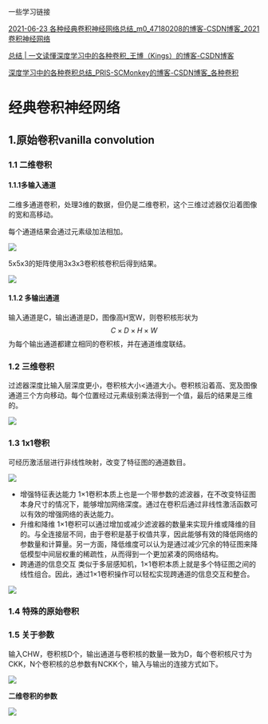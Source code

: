 一些学习链接

[2021-06-23 各种经典卷积神经网络总结_m0_47180208的博客-CSDN博客_2021卷积神经网络](https://blog.csdn.net/m0_47180208/article/details/118154762?ops_request_misc=%7B%22request%5Fid%22%3A%22164310298116780366525063%22%2C%22scm%22%3A%2220140713.130102334.pc%5Fall.%22%7D&request_id=164310298116780366525063&biz_id=0&utm_medium=distribute.pc_search_result.none-task-blog-2~all~first_rank_ecpm_v1~rank_v31_ecpm-29-118154762.pc_search_result_cache&utm_term=卷积总结&spm=1018.2226.3001.4187)

[总结 | 一文读懂深度学习中的各种卷积_王博（Kings）的博客-CSDN博客](https://blog.csdn.net/qq_15698613/article/details/116751268?ops_request_misc=%7B%22request%5Fid%22%3A%22164310287416780274166382%22%2C%22scm%22%3A%2220140713.130102334.pc%5Fall.%22%7D&request_id=164310287416780274166382&biz_id=0&utm_medium=distribute.pc_search_result.none-task-blog-2~all~first_rank_ecpm_v1~rank_v31_ecpm-5-116751268.pc_search_result_cache&utm_term=卷积总结&spm=1018.2226.3001.4187)

[深度学习中的各种卷积总结_PRIS-SCMonkey的博客-CSDN博客_各种卷积](https://blog.csdn.net/weixin_43624538/article/details/96917113?ops_request_misc=%7B%22request%5Fid%22%3A%22164310287416780274166382%22%2C%22scm%22%3A%2220140713.130102334.pc%5Fall.%22%7D&request_id=164310287416780274166382&biz_id=0&utm_medium=distribute.pc_search_result.none-task-blog-2~all~first_rank_ecpm_v1~rank_v31_ecpm-1-96917113.pc_search_result_cache&utm_term=卷积总结&spm=1018.2226.3001.4187)



# 经典卷积神经网络

## 1.原始卷积vanilla convolution

### 1.1 二维卷积

#### 1.1.1多输入通道

二维多通道卷积，处理3维的数据，但仍是二维卷积，这个三维过滤器仅沿着图像的宽和高移动。

每个通道结果会通过元素级加法相加。

![](../images/202201/26/001.jpg)

5x5x3的矩阵使用3x3x3卷积核卷积后得到结果。

![](../images/202201/26/002.jpg)

#### 1.1.2 多输出通道

输入通道是C，输出通道是D，图像高H宽W，则卷积核形状为
$$
C \times D \times H \times W
$$
为每个输出通道都建立相同的卷积核，并在通道维度联结。

### 1.2 三维卷积

过滤器深度比输入层深度更小，卷积核大小<通道大小。卷积核沿着高、宽及图像通道三个方向移动。每个位置经过元素级别乘法得到一个值，最后的结果是三维的。

![](../images/202201/26/003.jpg)

### 1.3 1x1卷积

可经历激活层进行非线性映射，改变了特征图的通道数目。

![](../images/202201/26/004.jpg)

- 增强特征表达能力
  1×1卷积本质上也是一个带参数的滤波器，在不改变特征图本身尺寸的情况下，能够增加网络深度。通过在卷积后通过非线性激活函数可以有效的增强网络的表达能力。
- 升维和降维
  1×1卷积可以通过增加或减少滤波器的数量来实现升维或降维的目的。与全连接层不同，由于卷积是基于权值共享，因此能够有效的降低网络的参数量和计算量。另一方面，降低维度可以认为是通过减少冗余的特征图来降低模型中间层权重的稀疏性，从而得到一个更加紧凑的网络结构。
- 跨通道的信息交互
  类似于多层感知机，1×1卷积本质上就是多个特征图之间的线性组合。因此，通过1×1卷积操作可以轻松实现跨通道的信息交互和整合。


![](../images/202201/26/005.jpg)

### 1.4 特殊的原始卷积

### 1.5 关于参数

输入CHW，卷积核D个，输出通道与卷积核的数量一致为D，每个卷积核尺寸为CKK，N个卷积核的总参数有NCKK个，输入与输出的连接方式如下。

![](../images/202201/26/006.jpg)

**二维卷积的参数**

![](../images/202201/26/007.jpg)

# 